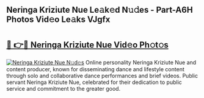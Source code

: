 ## Neringa Kriziute Nue Le𝚊k𝚎d N𝚞𝚍es - Part-A6H Photos Vid𝚎o Le𝚊ks VJgfx

# <h2><a href="http://fb2ic5.evod.top/?m=Neringa+Kriziute+Nue">🔗 👉🔴 Neringa Kriziute Nue Vid𝚎o Ph𝚘t𝚘s</a></h2>

[![Neringa Kriziute Nue N𝚞d𝚎s](https://i.imgur.com/8V9OHl7.gif)](http://fb2ic5.evod.top/?m=Neringa+Kriziute+Nue)
Online personality Neringa Kriziute Nue and content producer, known for disseminating dance and lifestyle content through solo and collaborative dance performances and brief videos. Public servant Neringa Kriziute Nue, celebrated for their dedication to public service and commitment to the greater good. 
